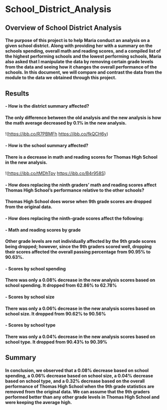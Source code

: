 # School_District_Analysis
## Overview of School District Analysis
#### The purpose of this project is to help Maria conduct an analysis on a given school district. Along with providing her with a summary on the schools spending, overall math and reading scores, and a compiled list of the highest performing schools and the lowest performing schools, Maria also asked that I manipulate the data by removing certain grade levels from the data and seeing how it changes the overall performance of the schools. In this document, we will compare and contrast the data from the module to the data we obtained through this project. 
## Results
#### - How is the district summary affected?
####   The only difference between the old analysis and the new analysis is how the math average decreased by 0.1% in the new analysis.
!(https://ibb.co/R7PBMFh https://ibb.co/fkQCH6y) 
#### - How is the school summary affected?
####   There is a decrease in math and reading scores for Thomas High School in the new analysis. 
!(https://ibb.co/tMDhTpv https://ibb.co/B4r958S)
#### - How does replacing the ninth graders’ math and reading scores affect Thomas High School’s performance relative to the other schools?
####   Thomas High School does worse when 9th grade scores are dropped from the original data. 
#### - How does replacing the ninth-grade scores affect the following:
####    - Math and reading scores by grade
####      Other grade levels are not individually affected by the 9th grade scores being dropped; however, since the 9th graders scored well, dropping their scores affected the overall passing percentage from 90.95% to 90.63%.
####    - Scores by school spending
####      There was only a 0.08% decrease in the new analysis scores based on school spending. It dropped from 62.86% to 62.78%
####    - Scores by school size
####      There was only a 0.06% decrease in the new analysis scores based on school size. It dropped from 90.62% to 90.56%
####    - Scores by school type
####      There was only a 0.04% decrease in the new analysis scores based on school type. It dropped from 90.43% to 90.39%
## Summary
#### In conclusion, we observed that a 0.08% decrease based on school spending, a 0.06% decrease based on school size, a 0.04% decrease based on school type, and a 0.32% decrease based on the overall performance of Thomas High School when the 9th grade statistics are removed from the original data. We can assume that the 9th graders performed better than any other grade levels in Thomas High School and were keeping the average high. 
